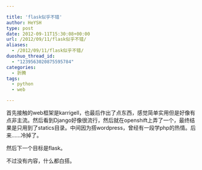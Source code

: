 ```yaml
---

title: 'flask似乎不错'
author: HeYSH
type: post
date: 2012-09-11T15:30:08+00:00
url: /2012/09/11/flask似乎不错/
aliases:
  - /2012/09/11/flask似乎不错/
duoshuo_thread_id:
  - "1239563020875595784"
categories:
  - 折腾
tags:
  - python
  - web

---
```

首先接触的web框架是karrigell，也最后作出了点东西，感觉简单实用但是好像有点非主流。然后看到Django好像很流行，然后就在openshift上弄了一个，最终结果是只用到了statics目录。中间因为搭wordpress，曾经有一段学php的热情。后来……冷掉了。

然后下一个目标是flask。

不过没有内容，什么都白搭。
